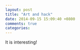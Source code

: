 ```yaml
---
layout: post
title: "Art and hack"
date: 2014-09-15 15:09:40 +0800
comments: true
categories: 
---
```


It is interesting!
